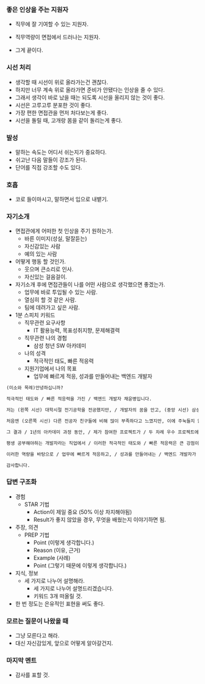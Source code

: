 ### 좋은 인상을 주는 지원자

- 직무에 잘 기여할 수 있는 지원자.

- 직무역량이 면접에서 드러나는 지원자. 
- 그게 끝이다.



### 시선 처리

- 생각할 때 시선이 위로 올라가는건 괜찮다.
- 하지만 너무 계속 위로 올라가면 준비가 안됐다는 인상을 줄 수 있다.
- 그래서 생각이 바로 났을 때는 되도록 시선을 올리지 않는 것이 좋다.
- 시선은 고루고루 분포한 것이 좋다.
- 가장 편한 면접관을 먼저 처다보는게 좋다.
- 시선을 돌릴 때, 고개랑 몸을 같이 돌리는게 좋다.



### 발성

- 말하는 속도는 어디서 쉬는지가 중요하다.
- 쉬고난 다음 말들이 강조가 된다.
- 단어를 직접 강조할 수도 있다.



### 호흡

- 코로 들이마시고, 말하면서 입으로 내뱉기.



### 자기소개

- 면접관에게 어떠한 첫 인상을 주기 원하는가.
  - 바른 이미지(성실, 말잘듣는)
  - 자신감있는 사람
  - 예의 있는 사람
- 어떻게 행동 할 것인가.
  - 웃으며 큰소리로 인사.
  - 자신있는 걸음걸이.
- 자기소개 후에 면접관들이 나를 어떤 사람으로 생각했으면 좋겠는가.
  - 업무에 바로 투입될 수 있는 사람.
  - 열심히 할 것 같은 사람.
  - 팀에 데려가고 싶은 사람.
- 1분 스피치 키워드
  - 직무관련 요구사항
    - IT 활용능력, 목표성취지향, 문제해결력
  - 직무관련 나의 경험
    - 삼성 청년 SW 아카데미
  - 나의 성격
    - 적극적인 태도, 빠른 적응력
  - 지원기업에서 나의 목표
    - 업무에 빠르게 적응, 성과를 만들어내는 백엔드 개발자

```reStructuredText
(미소와 목례)안녕하십니까?

적극적인 태도와 / 빠른 적응력을 가진 / 백엔드 개발자 채윤병입니다.

저는 (왼쪽 시선) 대학시절 전기공학을 전공했지만, / 개발자의 꿈을 안고, (중앙 시선) 삼성 청년 SW 아카데미를 통해 SW 개발 역량을 쌓았습니다.

처음엔 (오른쪽 시선) 다른 전공자 친구들에 비해 많이 부족하다고 느꼈지만, 이에 주눅들지 않고, (중앙 시선) 누구보다 적극적으로 수업과 프로젝트에 임했습니다.

그 결과 / 1년의 아카데미 과정 동안, / 제가 참여한 프로젝트가 / 두 차례 우수 프로젝트에 선정되는 값진 결과를 얻을 수 있었습니다.

평생 공부해야하는 개발자라는 직업에서 / 이러한 적극적인 태도와 / 빠른 적응력은 큰 강점이라고 생각합니다.

이러한 역량을 바탕으로 / 업무에 빠르게 적응하고, / 성과를 만들어내는 / 백엔드 개발자가 되도록 하겠습니다.

감사합니다.
```



### 답변 구조화

- 경험 
  - STAR 기법
    - Action이 제일 중요 (50% 이상 차지해야됨)
    - Result가 좋지 않았을 경우, 무엇을 배웠는지 이야기하면 됨.
- 주장, 의견
  - PREP 기법
    - Point (이렇게 생각합니다.)
    - Reason (이유, 근거)
    - Example (사례)
    - Point (그렇기 때문에 이렇게 생각합니다.)
- 지식, 정보
  - 세 가지로 나누어 설명해라.
    - 세 가지로 나누어 설명드리겠습니다.
    - 키워드 3개 떠올릴 것.
- 한 번 정도는 은유적인 표현을 써도 좋다.



### 모르는 질문이 나왔을 때

- 그냥 모른다고 해라.
- 대신 자신감있게, 앞으로 어떻게 알아갈건지.



### 마지막 멘트

- 감사를 표할 것.



